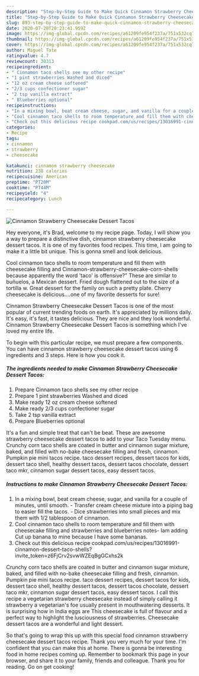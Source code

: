 ```yaml
---
description: "Step-by-Step Guide to Make Quick Cinnamon Strawberry Cheesecake Dessert Tacos"
title: "Step-by-Step Guide to Make Quick Cinnamon Strawberry Cheesecake Dessert Tacos"
slug: 893-step-by-step-guide-to-make-quick-cinnamon-strawberry-cheesecake-dessert-tacos
date: 2020-07-28T20:23:41.959Z
image: https://img-global.cpcdn.com/recipes/a61209fe954f237a/751x532cq70/cinnamon-strawberry-cheesecake-dessert-tacos-recipe-main-photo.jpg
thumbnail: https://img-global.cpcdn.com/recipes/a61209fe954f237a/751x532cq70/cinnamon-strawberry-cheesecake-dessert-tacos-recipe-main-photo.jpg
cover: https://img-global.cpcdn.com/recipes/a61209fe954f237a/751x532cq70/cinnamon-strawberry-cheesecake-dessert-tacos-recipe-main-photo.jpg
author: Miguel Tate
ratingvalue: 4.7
reviewcount: 30313
recipeingredient:
- " Cinnamon taco shells see my other recipe"
- "1 pint strawberries Washed and diced"
- "12 oz cream cheese softened"
- "2/3 cups confectioner sugar"
- "2 tsp vanilla extract"
- " Blueberries optional"
recipeinstructions:
- "In a mixing bowl, beat cream cheese, sugar, and vanilla for a couple of minutes, until smooth.  Transfer cream cheese mixture into a piping bag to easier fill the tacos.  Dice strawberries into small pieces and mix them with 1/2 tablespoon of cinnamon."
- "Cool cinnamon taco shells to room temperature and fill them with cheesecake filling and strawberries and blueberries notes- Iam adding Cut up banana to mine because I have some bananas."
- "Check out this delicious recipe cookpad.com/us/recipes/13016991-cinnamon-dessert-taco-shells?invite_token=z6FjCrv2svwWZEqBgGCxhs2k"
categories:
- Recipe
tags:
- cinnamon
- strawberry
- cheesecake

katakunci: cinnamon strawberry cheesecake 
nutrition: 238 calories
recipecuisine: American
preptime: "PT20M"
cooktime: "PT44M"
recipeyield: "4"
recipecategory: Lunch

---
```



![Cinnamon Strawberry Cheesecake Dessert Tacos](https://img-global.cpcdn.com/recipes/a61209fe954f237a/751x532cq70/cinnamon-strawberry-cheesecake-dessert-tacos-recipe-main-photo.jpg)

Hey everyone, it's Brad, welcome to my recipe page. Today, I will show you a way to prepare a distinctive dish, cinnamon strawberry cheesecake dessert tacos. It is one of my favorites food recipes. This time, I am going to make it a little bit unique. This is gonna smell and look delicious.

Cool cinnamon taco shells to room temperature and fill them with cheesecake filling and Cinnamon-strawberry-cheesecake-corn-shells because apparently the word &#39;taco&#39; is offensive?&#34; These are similar to buñuelos, a Mexican dessert. Fried dough flattened out to the size of a tortilla w. Great dessert for the family on such a pretty plate. Cherry cheesecake is delicious….one of my favorite desserts for sure!

Cinnamon Strawberry Cheesecake Dessert Tacos is one of the most popular of current trending foods on earth. It's appreciated by millions daily. It's easy, it's fast, it tastes delicious. They are nice and they look wonderful. Cinnamon Strawberry Cheesecake Dessert Tacos is something which I've loved my entire life.


To begin with this particular recipe, we must prepare a few components. You can have cinnamon strawberry cheesecake dessert tacos using 6 ingredients and 3 steps. Here is how you cook it.

<!--inarticleads1-->

##### The ingredients needed to make Cinnamon Strawberry Cheesecake Dessert Tacos:

1. Prepare  Cinnamon taco shells see my other recipe
1. Prepare 1 pint strawberries Washed and diced
1. Make ready 12 oz cream cheese softened
1. Make ready 2/3 cups confectioner sugar
1. Take 2 tsp vanilla extract
1. Prepare  Blueberries optional


It&#39;s a fun and simple treat that can&#39;t be beat. These are awesome strawberry cheesecake dessert tacos to add to your Taco Tuesday menu. Crunchy corn taco shells are coated in butter and cinnamon sugar mixture, baked, and filled with no-bake cheesecake filling and fresh, cinnamon. Pumpkin pie mini tacos recipe. taco dessert recipes, dessert tacos for kids, dessert taco shell, healthy dessert tacos, dessert tacos chocolate, dessert taco mkr, cinnamon sugar dessert tacos, easy dessert tacos. 

<!--inarticleads2-->

##### Instructions to make Cinnamon Strawberry Cheesecake Dessert Tacos:

1. In a mixing bowl, beat cream cheese, sugar, and vanilla for a couple of minutes, until smooth.  - Transfer cream cheese mixture into a piping bag to easier fill the tacos.  - Dice strawberries into small pieces and mix them with 1/2 tablespoon of cinnamon.
1. Cool cinnamon taco shells to room temperature and fill them with cheesecake filling and strawberries and blueberries notes- Iam adding Cut up banana to mine because I have some bananas.
1. Check out this delicious recipe cookpad.com/us/recipes/13016991-cinnamon-dessert-taco-shells?invite_token=z6FjCrv2svwWZEqBgGCxhs2k


Crunchy corn taco shells are coated in butter and cinnamon sugar mixture, baked, and filled with no-bake cheesecake filling and fresh, cinnamon. Pumpkin pie mini tacos recipe. taco dessert recipes, dessert tacos for kids, dessert taco shell, healthy dessert tacos, dessert tacos chocolate, dessert taco mkr, cinnamon sugar dessert tacos, easy dessert tacos. I call this recipe a vegetarian strawberry cheesecake instead of simply calling it strawberry a vegetarian&#39;s foe usually present in mouthwatering desserts. It is surprising how in India eggs are This cheesecake is full of flavour and a perfect way to highlight the lusciousness of strawberries. Cheesecake dessert tacos are a wonderful and light dessert. 

So that's going to wrap this up with this special food cinnamon strawberry cheesecake dessert tacos recipe. Thank you very much for your time. I'm confident that you can make this at home. There is gonna be interesting food in home recipes coming up. Remember to bookmark this page in your browser, and share it to your family, friends and colleague. Thank you for reading. Go on get cooking!
